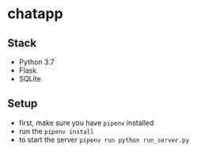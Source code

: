 # chatapp

## Stack

- Python 3.7
- Flask
- SQLite

## Setup

- first, make sure you have `pipenv` installed
- run the `pipenv install`
- to start the server `pipenv run python run_server.py`
